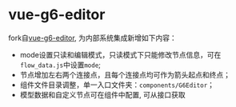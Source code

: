 # vue-g6-editor

fork自[vue-g6-editor](https://github.com/caoyu48/vue-g6-editor), 为内部系统集成新增如下内容：
- mode设置只读和编辑模式，只读模式下只能修改节点信息，可在`flow_data.js`中设置`mode`;
- 节点增加左右两个连接点，且每个连接点均可作为箭头起点和终点；
- 组件文件目录调整，单一入口文件夹：`components/G6Editor`；
- 模型数据和自定义节点可在组件中配置, 可从接口获取




